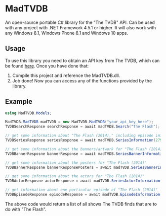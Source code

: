 # MadTVDB

An open-source portable C# library for the "The TVDB" API.  Can be used with any project with .NET Framework 4.5.1 or higher. It will also work with any Windows 8.1, Windows Phone 8.1 and Windows 10 apps.

## Usage

To use this library you need to obtain an API key from The TVDB, which can be found [here](http://thetvdb.com/?tab=apiregister). Once you have done that:

1. Compile this project and reference the MadTVDB.dll.
2. Job done! Now you can access any of the functions provided by the library.

## Example

```c#
using MadTVDB.Models;

MadTVDB.MadTVDB madTVDB = new MadTVDB.MadTVDB("your_api_key_here");
TVDBSearchResponse searchResponse = await madTVDB.Search("The Flash");

// get some information about "The Flash (2014)," including episode information
TVDBSeriesResponse seriesResponse = await madTVDB.SeriesInformation(279121);

// get some information about the banners/artwork for "The Flash (2014)"
TVDBBannerResposne bannerResponse = await madTVDB.SeriesBannerInformation(279121);

// get some information about the posters for "The Flash (2014)"
TVDBBannerResposne bannerResponsePosters = await madTVDB.SeriesBannerInformation(279121, BannerType.Poster);

// get some information about the actors for "The Flash (2014)"
TVDBActorResposne actorResponse = await madTVDB.SeriesActorInformation(279121);

// get information about one particular episode of "The Flash (2014)" - Season 1, Episode 1
TVDBEpisodeResponse episodeResponse = await madTVDB.EpisodeInformation(4812524)
```

The above code would return a list of all shows The TVDB finds that are to do with "The Flash".
